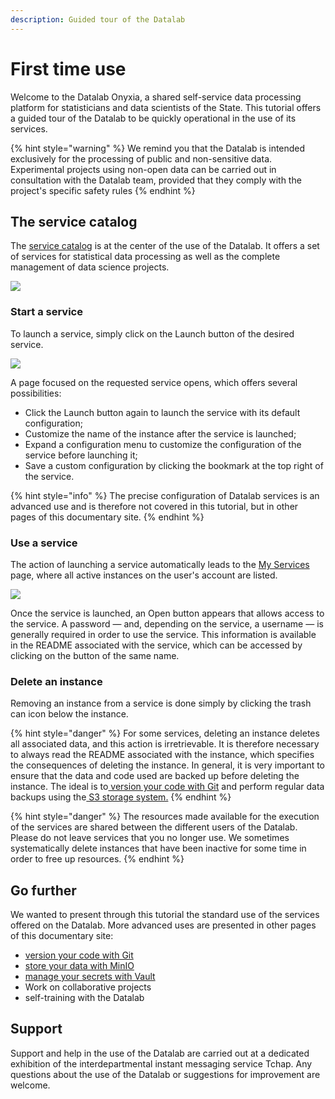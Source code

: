 ```yaml
---
description: Guided tour of the Datalab
---
```


# First time use

Welcome to the Datalab Onyxia, a shared self-service data processing platform for statisticians and data scientists of the State. This tutorial offers a guided tour of the Datalab to be quickly operational in the use of its services.

{% hint style="warning" %}
&#x20;We remind you that the Datalab is intended exclusively for the processing of public and non-sensitive data. Experimental projects using non-open data can be carried out in consultation with the Datalab team, provided that they comply with the project's specific safety rules
{% endhint %}

## The service catalog

The [service catalog](https://onyxia.euw1.prod.sgcip.io/catalog/cip) is at the center of the use of the Datalab. It offers a set of services for statistical data processing as well as the complete management of data science projects.

![](../.gitbook/assets/catalogue.png)

### Start a service

To launch a service, simply click on the Launch button of the desired service.

![](../.gitbook/assets/lancer-un-service.png)

A page focused on the requested service opens, which offers several possibilities:

* Click the Launch button again to launch the service with its default configuration;
* Customize the name of the instance after the service is launched;
* Expand a configuration menu to customize the configuration of the service before launching it;
* Save a custom configuration by clicking the bookmark at the top right of the service.

{% hint style="info" %}
The precise configuration of Datalab services is an advanced use and is therefore not covered in this tutorial, but in other pages of this documentary site.
{% endhint %}

### Use a service

The action of launching a service automatically leads to the [My Services](https://onyxia.euw1.prod.sgcip.io/my-services) page, where all active instances on the user's account are listed.

![](../.gitbook/assets/utiliser-un-service.png)

Once the service is launched, an Open button appears that allows access to the service. A password — and, depending on the service, a username — is generally required in order to use the service. This information is available in the README associated with the service, which can be accessed by clicking on the button of the same name.

### Delete an instance

Removing an instance from a service is done simply by clicking the trash can icon below the instance.

{% hint style="danger" %}
For some services, deleting an instance deletes all associated data, and this action is irretrievable. It is therefore necessary to always read the README associated with the instance, which specifies the consequences of deleting the instance. In general, it is very important to ensure that the data and code used are backed up before deleting the instance. The ideal is to[ version your code with Git](controle-de-version/) and perform regular data backups using the[ S3 storage system.](controle-de-version/stockage-de-donnees.md)
{% endhint %}

{% hint style="danger" %}
The resources made available for the execution of the services are shared between the different users of the Datalab. Please do not leave services that you no longer use. We sometimes systematically delete instances that have been inactive for some time in order to free up resources.
{% endhint %}

## Go further

We wanted to present through this tutorial the standard use of the services offered on the Datalab. More advanced uses are presented in other pages of this documentary site:

* [version your code with Git](controle-de-version/)&#x20;
* [store your data with MinIO ](controle-de-version/stockage-de-donnees.md)
* [manage your secrets with Vault ](gestion-des-secrets.md)
* Work on collaborative projects
* self-training with the Datalab&#x20;

## Support

Support and help in the use of the Datalab are carried out at a dedicated exhibition of the interdepartmental instant messaging service Tchap. Any questions about the use of the Datalab or suggestions for improvement are welcome.

